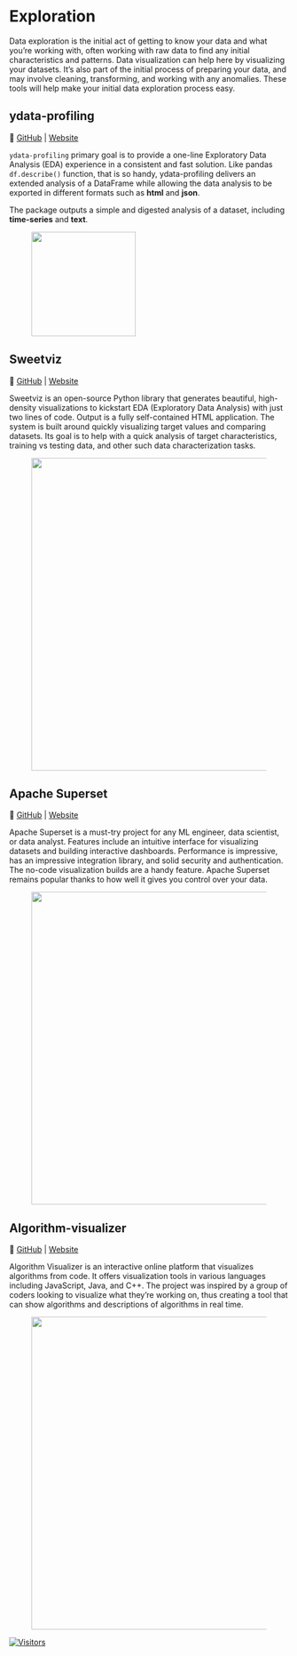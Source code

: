 # Exploration

Data exploration is the initial act of getting to know your data and what you’re working with, often working with raw data to find any initial characteristics and patterns. Data visualization can help here by visualizing your datasets. It’s also part of the initial process of preparing your data, and may involve cleaning, transforming, and working with any anomalies. These tools will help make your initial data exploration process easy.

## **ydata-profiling**

🔗 [GitHub](https://github.com/ydataai/ydata-profiling) | [Website](https://ydata-profiling.ydata.ai/docs/master/index.html)

`ydata-profiling` primary goal is to provide a one-line Exploratory Data Analysis (EDA) experience in a consistent and fast solution. Like pandas `df.describe()` function, that is so handy, ydata-profiling delivers an extended analysis of a DataFrame while allowing the data analysis to be exported in different formats such as **html** and **json**.

The package outputs a simple and digested analysis of a dataset, including **time-series** and **text**.

<figure><img src="https://miro.medium.com/v2/resize:fit:1400/0*L7WFbwwqwKwgvuyv" alt="" width="188"><figcaption></figcaption></figure>

## **Sweetviz**

🔗 [GitHub](https://github.com/fbdesignpro/sweetviz) | [Website](https://pypi.org/project/sweetviz/)

Sweetviz is an open-source Python library that generates beautiful, high-density visualizations to kickstart EDA (Exploratory Data Analysis) with just two lines of code. Output is a fully self-contained HTML application. The system is built around quickly visualizing target values and comparing datasets. Its goal is to help with a quick analysis of target characteristics, training vs testing data, and other such data characterization tasks.

<figure><img src="https://miro.medium.com/v2/resize:fit:1400/0*JIYeDsgh2B8CzwD5" alt="" width="563"><figcaption></figcaption></figure>

## **Apache Superset**

🔗 [GitHub](https://github.com/apache/superset) | [Website](https://superset.apache.org/)

Apache Superset is a must-try project for any ML engineer, data scientist, or data analyst. Features include an intuitive interface for visualizing datasets and building interactive dashboards. Performance is impressive, has an impressive integration library, and solid security and authentication. The no-code visualization builds are a handy feature. Apache Superset remains popular thanks to how well it gives you control over your data.

<figure><img src="https://miro.medium.com/v2/resize:fit:1400/0*ynYCj7QykMWhlGGw.jpg" alt="" width="563"><figcaption></figcaption></figure>

## **Algorithm-visualizer**

🔗 [GitHub](https://github.com/algorithm-visualizer/algorithm-visualizer) | [Website](https://algorithm-visualizer.org/)

Algorithm Visualizer is an interactive online platform that visualizes algorithms from code. It offers visualization tools in various languages including JavaScript, Java, and C++. The project was inspired by a group of coders looking to visualize what they’re working on, thus creating a tool that can show algorithms and descriptions of algorithms in real time.

<figure><img src="https://miro.medium.com/v2/resize:fit:1400/0*6bpXdPHqbXgfj4-D.png" alt="" width="563"><figcaption></figcaption></figure>

[![Visitors](https://api.visitorbadge.io/api/visitors?path=https%3A%2F%2Fgithub.com%2Fdrshahizan\&labelColor=%23697689\&countColor=%23555555\&style=plastic)](https://visitorbadge.io/status?path=https%3A%2F%2Fgithub.com%2Fdrshahizan)
